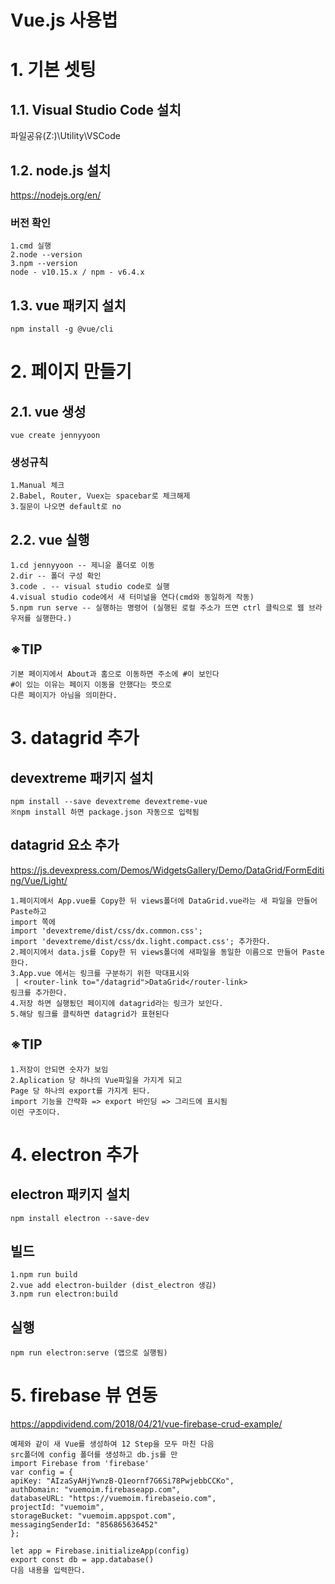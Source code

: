 Vue.js 사용법
======================
# 1. 기본 셋팅
## 1.1. Visual Studio Code 설치
파일공유(Z:)\Utility\VSCode
## 1.2. node.js 설치
https://nodejs.org/en/
### 버전 확인
    1.cmd 실행
    2.node --version
    3.npm --version
    node - v10.15.x / npm - v6.4.x
## 1.3. vue 패키지 설치
    npm install -g @vue/cli
# 2. 페이지 만들기
## 2.1. vue 생성
    vue create jennyyoon
### 생성규칙
    1.Manual 체크
    2.Babel, Router, Vuex는 spacebar로 체크해제
    3.질문이 나오면 default로 no
## 2.2. vue 실행
    1.cd jennyyoon -- 제니윤 폴더로 이동
    2.dir -- 폴더 구성 확인
    3.code . -- visual studio code로 실행
    4.visual studio code에서 새 터미널을 연다(cmd와 동일하게 작동)
    5.npm run serve -- 실행하는 명령어 (실행된 로컬 주소가 뜨면 ctrl 클릭으로 웹 브라우저를 실행한다.)
## ※TIP
    기본 페이지에서 About과 홈으로 이동하면 주소에 #이 보인다
    #이 있는 이유는 페이지 이동을 안했다는 뜻으로
    다른 페이지가 아님을 의미한다.
# 3. datagrid 추가
## devextreme 패키지 설치
    npm install --save devextreme devextreme-vue
    ※npm install 하면 package.json 자동으로 입력됨
## datagrid 요소 추가
https://js.devexpress.com/Demos/WidgetsGallery/Demo/DataGrid/FormEditing/Vue/Light/

    1.페이지에서 App.vue를 Copy한 뒤 views폴더에 DataGrid.vue라는 새 파일을 만들어 Paste하고
    import 쪽에
    import 'devextreme/dist/css/dx.common.css';
    import 'devextreme/dist/css/dx.light.compact.css'; 추가한다.
    2.페이지에서 data.js를 Copy한 뒤 views폴더에 새파일을 동일한 이름으로 만들어 Paste한다.
    3.App.vue 에서는 링크를 구분하기 위한 막대표시와
     | <router-link to="/datagrid">DataGrid</router-link>
    링크를 추가한다.
    4.저장 하면 실행됬던 페이지에 datagrid라는 링크가 보인다.
    5.해당 링크를 클릭하면 datagrid가 표현된다
## ※TIP
    1.저장이 안되면 숫자가 보임
    2.Aplication 당 하나의 Vue파일을 가지게 되고
    Page 당 하나의 export를 가지게 된다.
    import 기능을 간략화 => export 바인딩 => 그리드에 표시됨
    이런 구조이다.
# 4. electron 추가
## electron 패키지 설치
    npm install electron --save-dev
## 빌드
    1.npm run build
    2.vue add electron-builder (dist_electron 생김)
    3.npm run electron:build
## 실행
    npm run electron:serve (앱으로 실행됨)
# 5. firebase 뷰 연동
https://appdividend.com/2018/04/21/vue-firebase-crud-example/

    예제와 같이 새 Vue를 생성하여 12 Step을 모두 마친 다음
    src폴더에 config 폴더를 생성하고 db.js를 만
    import Firebase from 'firebase'
    var config = {
    apiKey: "AIzaSyAHjYwnzB-Q1eornf7G6Si78PwjebbCCKo",
    authDomain: "vuemoim.firebaseapp.com",
    databaseURL: "https://vuemoim.firebaseio.com",
    projectId: "vuemoim",
    storageBucket: "vuemoim.appspot.com",
    messagingSenderId: "856865636452"
    };

    let app = Firebase.initializeApp(config)
    export const db = app.database()
    다음 내용을 입력한다.
